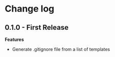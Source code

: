 # Change log

## 0.1.0 - First Release

**Features**

 - Generate .gitignore file from a list of templates
